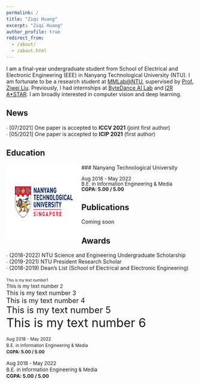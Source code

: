 ```yaml
---
permalink: /
title: "Ziqi Huang"
excerpt: "Ziqi Huang"
author_profile: true
redirect_from:
  - /about/
  - /about.html
---
```


I am a final-year undergraduate student from School of Electrical and Electronic Engineering (EEE) in Nanyang Technological University (NTU). I am fortunate to be a research student at [MMLab@NTU](https://www.mmlab-ntu.com), supervised by [Prof. Ziwei Liu](https://liuziwei7.github.io). Previously, I had internships at [ByteDance AI Lab](https://ailab.bytedance.com) and [I2R A*STAR](https://www.a-star.edu.sg/i2r). I am broadly interested in computer vision and deep learning.


News
-----
∙ [07/2021] One paper is accepted to **ICCV 2021** (joint first author)  <br />
∙ [05/2021] One paper is accepted to **ICIP 2021** (first author)

Education
-----
<img style="float: left;" src="../images/NTU_logo.png" width="200" height="200">
### Nanyang Technological University
<p style="line-height:1.0">
<font size="2">
Aug 2018 - May 2022<br />
B.E. in Information Engineering & Media<br />
<strong>CGPA: 5.00 / 5.00</strong>
</font>
</p>


Publications
-----
Coming soon

Awards
-----
∙ \(2018\-2022\) NTU Science and Engineering Undergraduate Scholarship<br />
∙ \(2019\-2021\) NTU President Research Scholar<br />
∙ \(2018\-2019\) Dean’s List (School of Electrical and Electronic Engineering)

 <font size="1"> This is my text number1<br /></font>
 <font size="2"> This is my text number 2 <br /></font>
 <font size="3"> This is my text number 3<br /></font>
 <font size="4"> This is my text number 4<br /></font>
 <font size="5"> This is my text number 5<br /></font>
 <font size="6"> This is my text number 6<br /></font>

<small>Aug 2018 - May 2022<br /> </small>
<small>B.E. in Information Engineering & Media<br /> </small>
<small>**CGPA: 5.00 / 5.00**</small>

 <font size="2">Aug 2018 - May 2022<br /></font>
 <font size="2">B.E. in Information Engineering & Media<br /></font>
 <font size="2">**CGPA: 5.00 / 5.00**</font>